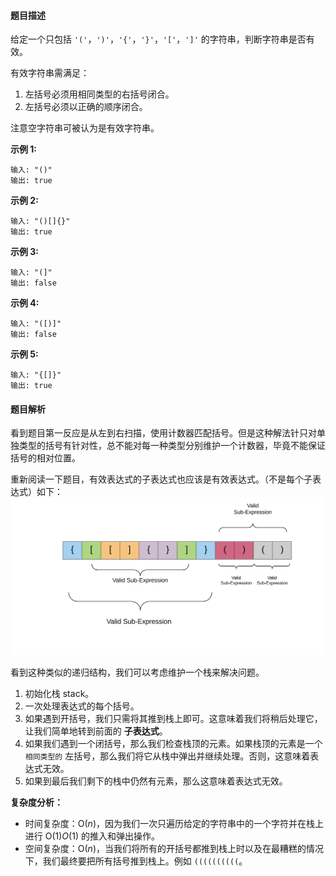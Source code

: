 #### 题目描述

给定一个只包括 `'('`，`')'`，`'{'`，`'}'`，`'['`，`']'` 的字符串，判断字符串是否有效。

有效字符串需满足：

1. 左括号必须用相同类型的右括号闭合。
2. 左括号必须以正确的顺序闭合。

注意空字符串可被认为是有效字符串。

**示例 1:**

```
输入: "()"
输出: true
```

**示例 2:**

```
输入: "()[]{}"
输出: true
```

**示例 3:**

```
输入: "(]"
输出: false
```

**示例 4:**

```
输入: "([)]"
输出: false
```

**示例 5:**

```
输入: "{[]}"
输出: true
```



#### 题目解析

看到题目第一反应是从左到右扫描，使用计数器匹配括号。但是这种解法针只对单独类型的括号有针对性，总不能对每一种类型分别维护一个计数器，毕竟不能保证括号的相对位置。

重新阅读一下题目，有效表达式的子表达式也应该是有效表达式。（不是每个子表达式）如下：![有效括号表达式](https://github.com/Lo-que/LeetCode/blob/master/assets/images/0020-Valid-Parentheses-Recursive-Property.png?raw=true)

看到这种类似的递归结构，我们可以考虑维护一个栈来解决问题。

1. 初始化栈 stack。
2. 一次处理表达式的每个括号。
3. 如果遇到开括号，我们只需将其推到栈上即可。这意味着我们将稍后处理它，让我们简单地转到前面的 **子表达式**。
4. 如果我们遇到一个闭括号，那么我们检查栈顶的元素。如果栈顶的元素是一个 `相同类型的` 左括号，那么我们将它从栈中弹出并继续处理。否则，这意味着表达式无效。
5. 如果到最后我们剩下的栈中仍然有元素，那么这意味着表达式无效。

**复杂度分析：**

- 时间复杂度：O($n$)，因为我们一次只遍历给定的字符串中的一个字符并在栈上进行 O(1)*O*(1) 的推入和弹出操作。
- 空间复杂度：O($n$)，当我们将所有的开括号都推到栈上时以及在最糟糕的情况下，我们最终要把所有括号推到栈上。例如 `((((((((((`。